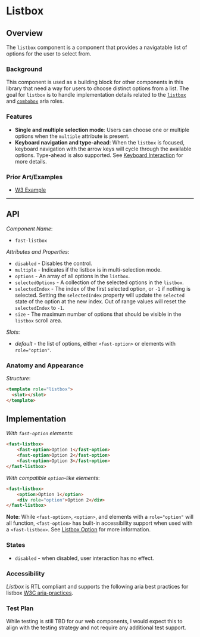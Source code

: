 # Listbox

## Overview

The `listbox` component is a component that provides a navigatable list of options for the user to select from.

### Background

This component is used as a building block for other components in this library that need a way for users to choose distinct options from a list. The goal for `listbox` is to handle implementation details related to the [`listbox`](https://www.w3.org/TR/wai-aria-practices-1.2/#Listbox) and [`combobox`](https://www.w3.org/TR/wai-aria-practices-1.2/#combobox) aria roles.

### Features

- **Single and multiple selection mode**: Users can choose one or multiple options when the `multiple` attribute is present.
- **Keyboard navigation and type-ahead**: When the `listbox` is focused, keyboard navigation with the arrow keys will cycle through the available options. Type-ahead is also supported. See [Keyboard Interaction](https://www.w3.org/TR/wai-aria-practices-1.2/#listbox_kbd_interaction) for more details.

### Prior Art/Examples

- [W3 Example](https://www.w3.org/TR/wai-aria-practices-1.2/examples/listbox/listbox-scrollable.html)

---

## API

*Component Name*:

- `fast-listbox`

*Attributes and Properties*:

- `disabled` - Disables the control.
- `multiple` - Indicates if the listbox is in multi-selection mode.
- `options` - An array of all options in the `listbox`.
- `selectedOptions` - A collection of the selected options in the `listbox`.
- `selectedIndex` - The index of the first selected option, or `-1` if nothing is selected. Setting the `selectedIndex` property will update the `selected` state of the option at the new index. Out of range values will reset the `selectedIndex` to `-1`.
- `size` - The maximum number of options that should be visible in the `listbox` scroll area.

*Slots*:

- *default* - the list of options, either `<fast-option>` or elements with `role="option"`.

### Anatomy and Appearance

*Structure*:

```html
<template role="listbox">
  <slot></slot>
</template>
```

## Implementation

*With `fast-option` elements*:

```html
<fast-listbox>
    <fast-option>Option 1</fast-option>
    <fast-option>Option 2</fast-option>
    <fast-option>Option 3</fast-option>
</fast-listbox>
```

*With compatible `option`-like elements*:

```html
<fast-listbox>
    <option>Option 1</option>
    <div role="option">Option 2</div>
</fast-listbox>
```

**Note**: While `<fast-option>`, `<option>`, and elements with a `role="option"` will all function, `<fast-option>` has built-in accessibility support when used with a `<fast-listbox>`. See [Listbox Option](../listbox-option/listbox-option.spec.md) for more information.

### States

- `disabled` - when disabled, user interaction has no effect.

### Accessibility

*Listbox* is RTL compliant and supports the following aria best practices for listbox [W3C aria-practices](https://www.w3.org/TR/wai-aria-practices-1.2/#Listbox).

### Test Plan

While testing is still TBD for our web components, I would expect this to align with the testing strategy and not require any additional test support.
